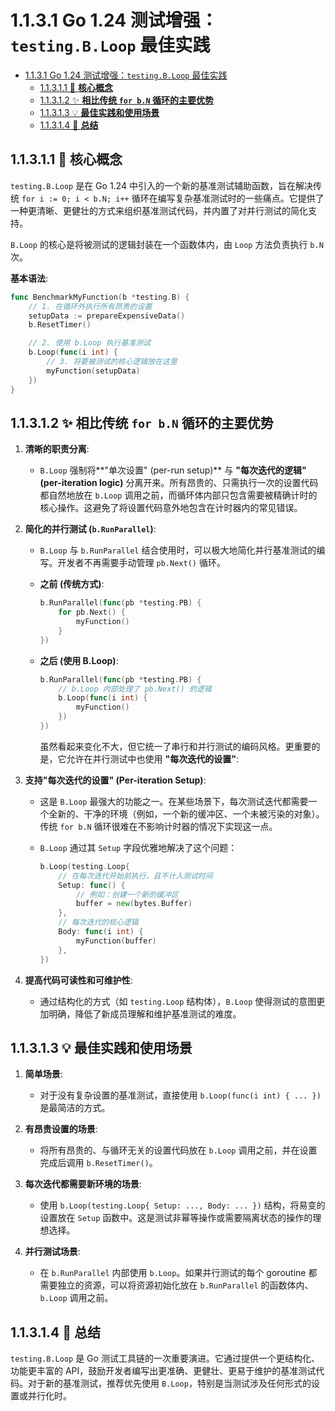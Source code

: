 # 1.1.3.1 Go 1.24 测试增强：`testing.B.Loop` 最佳实践

<!-- TOC START -->
- [1.1.3.1 Go 1.24 测试增强：`testing.B.Loop` 最佳实践](#go-124-测试增强：testingbloop-最佳实践)
  - [1.1.3.1.1 🎯 **核心概念**](#🎯-**核心概念**)
  - [1.1.3.1.2 ✨ **相比传统 `for b.N` 循环的主要优势**](#✨-**相比传统-for-bn-循环的主要优势**)
  - [1.1.3.1.3 💡 **最佳实践和使用场景**](#💡-**最佳实践和使用场景**)
  - [1.1.3.1.4 🚀 **总结**](#🚀-**总结**)
<!-- TOC END -->














## 1.1.3.1.1 🎯 **核心概念**

`testing.B.Loop` 是在 Go 1.24 中引入的一个新的基准测试辅助函数，旨在解决传统 `for i := 0; i < b.N; i++` 循环在编写复杂基准测试时的一些痛点。它提供了一种更清晰、更健壮的方式来组织基准测试代码，并内置了对并行测试的简化支持。

`B.Loop` 的核心是将被测试的逻辑封装在一个函数体内，由 `Loop` 方法负责执行 `b.N` 次。

**基本语法**:

```go
func BenchmarkMyFunction(b *testing.B) {
    // 1. 在循环外执行所有昂贵的设置
    setupData := prepareExpensiveData()
    b.ResetTimer()

    // 2. 使用 b.Loop 执行基准测试
    b.Loop(func(i int) {
        // 3. 将要被测试的核心逻辑放在这里
        myFunction(setupData)
    })
}
```

## 1.1.3.1.2 ✨ **相比传统 `for b.N` 循环的主要优势**

1. **清晰的职责分离**:
    - `B.Loop` 强制将**"单次设置" (per-run setup)** 与 **"每次迭代的逻辑" (per-iteration logic)** 分离开来。所有昂贵的、只需执行一次的设置代码都自然地放在 `b.Loop` 调用之前，而循环体内部只包含需要被精确计时的核心操作。这避免了将设置代码意外地包含在计时器内的常见错误。

2. **简化的并行测试 (`b.RunParallel`)**:
    - `B.Loop` 与 `b.RunParallel` 结合使用时，可以极大地简化并行基准测试的编写。开发者不再需要手动管理 `pb.Next()` 循环。
    - **之前 (传统方式)**:

      ```go
      b.RunParallel(func(pb *testing.PB) {
          for pb.Next() {
              myFunction()
          }
      })
      ```

    - **之后 (使用 B.Loop)**:

      ```go
      b.RunParallel(func(pb *testing.PB) {
          // b.Loop 内部处理了 pb.Next() 的逻辑
          b.Loop(func(i int) {
              myFunction()
          })
      })
      ```

      虽然看起来变化不大，但它统一了串行和并行测试的编码风格。更重要的是，它允许在并行测试中也使用 **"每次迭代的设置"**:

3. **支持"每次迭代的设置" (Per-iteration Setup)**:
    - 这是 `B.Loop` 最强大的功能之一。在某些场景下，每次测试迭代都需要一个全新的、干净的环境（例如，一个新的缓冲区、一个未被污染的对象）。传统 `for b.N` 循环很难在不影响计时器的情况下实现这一点。
    - `B.Loop` 通过其 `Setup` 字段优雅地解决了这个问题：

      ```go
      b.Loop(testing.Loop{
          // 在每次迭代开始前执行，且不计入测试时间
          Setup: func() {
              // 例如：创建一个新的缓冲区
              buffer = new(bytes.Buffer)
          },
          // 每次迭代的核心逻辑
          Body: func(i int) {
              myFunction(buffer)
          },
      })
      ```

4. **提高代码可读性和可维护性**:
    - 通过结构化的方式（如 `testing.Loop` 结构体），`B.Loop` 使得测试的意图更加明确，降低了新成员理解和维护基准测试的难度。

## 1.1.3.1.3 💡 **最佳实践和使用场景**

1. **简单场景**:
    - 对于没有复杂设置的基准测试，直接使用 `b.Loop(func(i int) { ... })` 是最简洁的方式。

2. **有昂贵设置的场景**:
    - 将所有昂贵的、与循环无关的设置代码放在 `b.Loop` 调用之前，并在设置完成后调用 `b.ResetTimer()`。

3. **每次迭代都需要新环境的场景**:
    - 使用 `b.Loop(testing.Loop{ Setup: ..., Body: ... })` 结构，将易变的设置放在 `Setup` 函数中。这是测试非幂等操作或需要隔离状态的操作的理想选择。

4. **并行测试场景**:
    - 在 `b.RunParallel` 内部使用 `b.Loop`。如果并行测试的每个 goroutine 都需要独立的资源，可以将资源初始化放在 `b.RunParallel` 的函数体内、`b.Loop` 调用之前。

## 1.1.3.1.4 🚀 **总结**

`testing.B.Loop` 是 Go 测试工具链的一次重要演进。它通过提供一个更结构化、功能更丰富的 API，鼓励开发者编写出更准确、更健壮、更易于维护的基准测试代码。对于新的基准测试，推荐优先使用 `B.Loop`，特别是当测试涉及任何形式的设置或并行化时。
